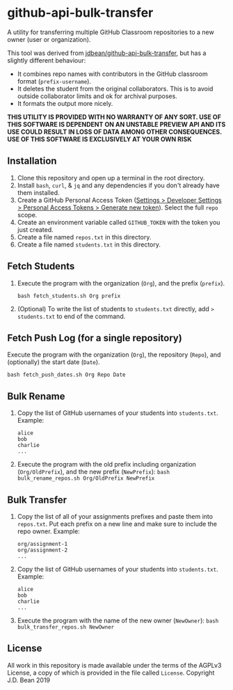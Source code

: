 # github-api-bulk-transfer

A utility for transferring multiple GitHub Classroom repositories to a new owner (user or organization).

This tool was derived from [jdbean/github-api-bulk-transfer](https://github.com/jdbean/github-api-bulk-transfer),
but has a slightly different behaviour:

- It combines repo names with contributors in the GitHub classroom format (`prefix-username`).
- It deletes the student from the original collaborators.
  This is to avoid outside collaborator limits and ok for archival purposes.
- It formats the output more nicely.

**THIS UTILITY IS PROVIDED WITH NO WARRANTY OF ANY SORT.
USE OF THIS SOFTWARE IS DEPENDENT ON AN UNSTABLE PREVIEW API AND ITS USE COULD RESULT IN LOSS OF DATA AMONG OTHER CONSEQUENCES.
USE OF THIS SOFTWARE IS EXCLUSIVELY AT YOUR OWN RISK**

## Installation

1. Clone this repository and open up a terminal in the root directory.
2. Install `bash`, `curl`, & `jq` and any dependencies if you don't already have them installed.
3. Create a GitHub Personal Access Token ([Settings > Developer Settings > Personal Access Tokens > Generate new token](https://github.com/settings/tokens/new)).
   Select the full `repo` scope.
4. Create an environment variable called `GITHUB_TOKEN` with the token you just created.
5. Create a file named `repos.txt` in this directory.
6. Create a file named `students.txt` in this directory.

## Fetch Students

1. Execute the program with the organization (`Org`), and the prefix (`prefix`).

   ```shell
   bash fetch_students.sh Org prefix
   ```

2. (Optional) To write the list of students to `students.txt` directly, add `> students.txt` to end of the command.

## Fetch Push Log (for a single repository)

Execute the program with the organization (`Org`), the repository (`Repo`), and (optionally) the start date (`Date`).

```shell
bash fetch_push_dates.sh Org Repo Date
```

## Bulk Rename

1. Copy the list of GitHub usernames of your students into `students.txt`.
   Example:

   ```
   alice
   bob
   charlie
   ...
   ```

2. Execute the program with the old prefix including organization (`Org/OldPrefix`), and the new prefix (`NewPrefix`):
   `bash bulk_rename_repos.sh Org/OldPrefix NewPrefix`

## Bulk Transfer

1. Copy the list of all of your assignments prefixes and paste them into `repos.txt`.
   Put each prefix on a new line and make sure to include the repo owner.
   Example:

   ```
   org/assignment-1
   org/assignment-2
   ...
   ```

2. Copy the list of GitHub usernames of your students into `students.txt`.
   Example:

   ```
   alice
   bob
   charlie
   ...
   ```

3. Execute the program with the name of the new owner (`NewOwner`):
   `bash bulk_transfer_repos.sh NewOwner`

## License

All work in this repository is made available under the terms of the AGPLv3 License, a copy of which is provided in the file called `License`. Copyright J.D. Bean 2019
